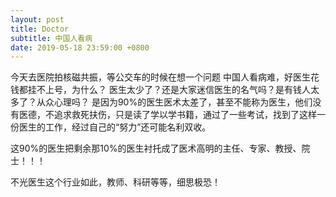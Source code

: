 ```yaml
---
layout: post
title: Doctor
subtitle: 中国人看病
date: 2019-05-18 23:59:00 +0800
---
```

今天去医院拍核磁共振，等公交车的时候在想一个问题
中国人看病难，好医生花钱都挂不上号，为什么？
医生太少了？还是大家迷信医生的名气吗？是有钱人太多了？从众心理吗？
是因为90%的医生医术太差了，甚至不能称为医生，他们没有医德，不追求救死扶伤，只是读了学以学书籍，通过了一些考试，找到了这样一份医生的工作，经过自己的“努力”还可能名利双收。

这90%的医生把剩余那10%的医生衬托成了医术高明的主任、专家、教授、院士！！！

不光医生这个行业如此，教师、科研等等，细思极恐！